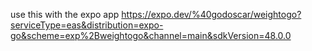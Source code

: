 use this with the expo app https://expo.dev/%40godoscar/weightogo?serviceType=eas&distribution=expo-go&scheme=exp%2Bweightogo&channel=main&sdkVersion=48.0.0
